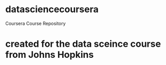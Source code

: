 datasciencecoursera
===================

Coursera Course Repository

# created for the data sceince course from Johns Hopkins
